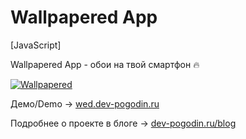 # Wallpapered App

[JavaScript] 

Wallpapered App - обои на твой смартфон 🔥

[![Wallpapered](https://i.imgur.com/hSGnYH2.png "Wallpapered")](https://wed.dev-pogodin.ru/ "Wallpapered")

Демо/Demo -> [wed.dev-pogodin.ru](https://wed.dev-pogodin.ru/ "wed.dev-pogodin.ru")

Подробнее о проекте в блоге -> [dev-pogodin.ru/blog](https://dev-pogodin.ru/blog/2019/9/27/prilozhenie-wallpapered/ "dev-pogodin.ru/blog")
